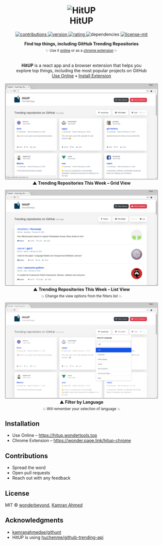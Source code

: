 <h1 align="center">
  <img height="100" src="https://raw.github.com/wonderbeyond/HitUP/master/public/img/logo.svg?sanitize=true" alt="HitUP" />
  <br>HitUP
</h1>

<p align="center">
  <a href="https://github.com/wonderbeyond/HitUP">
    <img src="https://img.shields.io/badge/contributions-welcome-brightgreen.svg" alt="contributions" />
  </a>
  <a href="https://wonder.page.link/hitup-chrome">
    <img src="https://img.shields.io/chrome-web-store/v/eiokaohkigpbonodjcbjpecbnccijkjb.svg" alt="version" />
  </a>
  <a href="https://wonder.page.link/hitup-chrome">
    <img src="https://img.shields.io/chrome-web-store/stars/eiokaohkigpbonodjcbjpecbnccijkjb.svg?label=rating%20%28chrome%29" alt="rating" />
  </a>
  <img src="https://img.shields.io/librariesio/github/wonderbeyond/HitUP.svg" alt="dependencies" />
  <a href="https://github.com/wonderbeyond/HitUP/blob/master/license.md">
    <img src="https://img.shields.io/badge/License-MIT-yellow.svg" alt="license-mit" />
  </a>
</p>

<p align="center">
  <b>Find top things, including GitHub Trending Repositories</b></br>
  <sub>✨ Use it <a href="https://hitup.wondertools.top" target="_blank">online</a> or as a <a href="https://wonder.page.link/hitup-chrome" target="_blank">chrome extension</a> ✨<sub>
</p>

<p align="center">
  <br><b>HitUP</b> is a react app and a browser extension that helps you
  <br>explore top things, including the most popular projects on GitHub
  <br><a href="https://hitup.wondertools.top">Use Online</a> • <a href="https://wonder.page.link/hitup-chrome">Install Extension</a>
  <br><br><img alt="HitUP" src="./screenshots/trending-repo-grid.png">
  <br><b>▲ Trending Repositories This Week – Grid View</b><br>
</p>


<p align="center">
  <img alt="HitUP" src="./screenshots/trending-repo-list.png">
  <br><b>▲ Trending Repositories This Week – List View</b><br>
  <sub>💥 Change the view options from the filters list 💥</sub>
</p>

<p align="center">
  <img alt="HitUP" src="./screenshots/filter-by-lang.png">
  <br><b>▲ Filter by Language</b><br>
  <sub>💥 Will remember your selection of language 💥</sub>
</p>


## Installation

* Use Online – https://hitup.wondertools.top
* Chrome Extension – https://wonder.page.link/hitup-chrome

## Contributions

* Spread the word
* Open pull requests
* Reach out with any feedback

## License
MIT © [wonderbeyond](https://github.com/wonderbeyond), [Kamran Ahmed](https://kamranahmed.info)

## Acknowledgments

* [kamranahmedse/githunt](https://github.com/kamranahmedse/githunt)
* HitUP is using [huchenme/github-trending-api](https://github.com/huchenme/github-trending-api)
